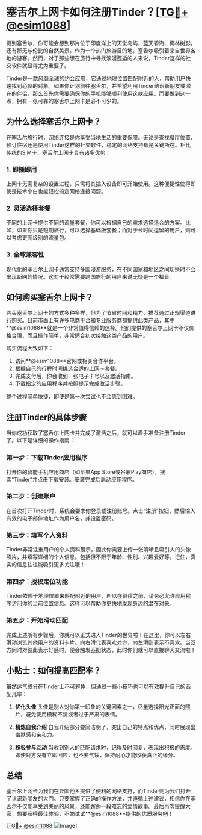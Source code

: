 # 塞舌尔上网卡如何注册Tinder？[[TG💪+ @esim1088](https://t.me/s/esim1088)]

提到塞舌尔，你可能会想到那片位于印度洋上的天堂岛屿，蓝天碧海、椰林树影，还有那无与伦比的自然美景。作为一个热门旅游目的地，塞舌尔吸引着来自世界各地的游客。然而，对于那些想在旅行中寻找浪漫邂逅的人来说，Tinder这样的社交软件就显得尤为重要了。

Tinder是一款风靡全球的约会应用，它通过地理位置匹配附近的人，帮助用户快速找到心仪的对象。如果你计划前往塞舌尔，并希望利用Tinder结识新朋友或潜在的伴侣，那么首先你需要确保你的手机能够顺利使用这款应用。而要做到这一点，拥有一张可靠的塞舌尔上网卡是必不可少的。

## 为什么选择塞舌尔上网卡？

在塞舌尔旅行时，网络连接是你享受当地生活的重要保障。无论是查找餐厅位置、预订住宿还是使用Tinder这样的社交软件，稳定的网络支持都是关键所在。相比传统的SIM卡，塞舌尔上网卡具有诸多优势：

### 1. **即插即用**
   上网卡无需复杂的设置过程，只需将其插入设备即可开始使用。这种便捷性使得即使是技术小白也能轻松搞定网络连接问题。

### 2. **灵活选择套餐**
   不同的上网卡提供不同的流量套餐，你可以根据自己的需求选择适合的方案。比如，如果你只是短期旅行，可以选择基础版套餐；而对于长时间逗留的用户，则可以考虑更高级别的流量包。

### 3. **全球兼容性**
   现代化的塞舌尔上网卡通常支持多国漫游服务，在不同国家和地区之间切换时不会出现断网的情况。这对于经常需要跨国旅行的用户来说无疑是一个福音。

## 如何购买塞舌尔上网卡？

购买塞舌尔上网卡的方式多种多样，但为了节省时间和精力，推荐通过正规渠道进行购买。目前市面上有许多电商平台和专业服务商都提供此类产品，其中**@esim1088**就是一个非常值得信赖的选择。他们提供的塞舌尔上网卡不仅价格合理，而且操作简单，非常适合初次接触这类产品的用户。

购买流程大致如下：
1. 访问**@esim1088**官网或相关合作平台。
2. 根据自己的行程时间挑选合适的上网卡套餐。
3. 完成支付后，你会收到一张电子卡号以及激活指南。
4. 下载指定的应用程序并按照提示完成激活步骤。

整个过程简单快捷，即便是第一次尝试也不会感到困难。

## 注册Tinder的具体步骤

当你成功获取了塞舌尔上网卡并完成了激活之后，就可以着手准备注册Tinder了。以下是详细的操作指南：

### 第一步：下载Tinder应用程序
   打开你的智能手机应用商店（如苹果App Store或谷歌Play商店），搜索“Tinder”并点击下载安装。安装完成后启动应用程序。

### 第二步：创建账户
   在首次打开Tinder时，系统会要求你登录或注册账号。点击“注册”按钮，然后输入有效的电子邮件地址作为用户名，并设置密码。

### 第三步：填写个人资料
   Tinder非常注重用户的个人资料展示，因此你需要上传一张清晰且吸引人的头像照片，并填写详细的个人信息。包括但不限于年龄、性别、兴趣爱好等。记住，真实的信息往往能吸引更多关注哦！

### 第四步：授权定位功能
   Tinder依赖于地理位置来匹配附近的用户，所以在继续之前，请务必允许应用程序访问你的当前位置信息。这样可以帮助你更快地发现身边的潜在对象。

### 第五步：开始滑动匹配
   完成上述所有步骤后，你就可以正式进入Tinder的世界啦！在这里，你可以左右滑动浏览其他用户的资料卡片。向右滑代表喜欢对方，向左滑则表示不喜欢。当双方同时对彼此表示好感时，便会触发匹配状态，此时你们就可以直接聊天交流啦！

## 小贴士：如何提高匹配率？

虽然运气成分在Tinder上不可避免，但通过一些小技巧也可以有效提升自己的匹配几率：

1. **优化头像**
   头像是别人对你第一印象的关键因素之一，尽量选择阳光正面的照片，避免使用模糊不清或者过于严肃的表情。

2. **精炼自我介绍**
   自我介绍部分要简洁明了，突出自己的特点和优点，同时展现出幽默感和亲和力。

3. **积极参与互动**
   当收到别人的匹配请求时，记得及时回复，表现出积极的态度。即使对方没有立即回应，也不要气馁，保持耐心才能收获真正的缘分。

## 总结

塞舌尔上网卡为我们在异国他乡提供了便利的网络支持，而Tinder则为我们打开了认识新朋友的大门。只要掌握了正确的操作方法，并遵循上述建议，相信你在塞舌尔不仅能享受到美丽的风景，还能邂逅一段难忘的爱情故事。最后再次提醒大家，想要获得最佳体验，不妨试试**@esim1088**提供的优质服务吧！

[[TG💪+ @esim1088](https://t.me/s/esim1088) ![Image](https://i.postimg.cc/4NQfJmqS/Snipaste-2025-05-13-00-14-12.png)]